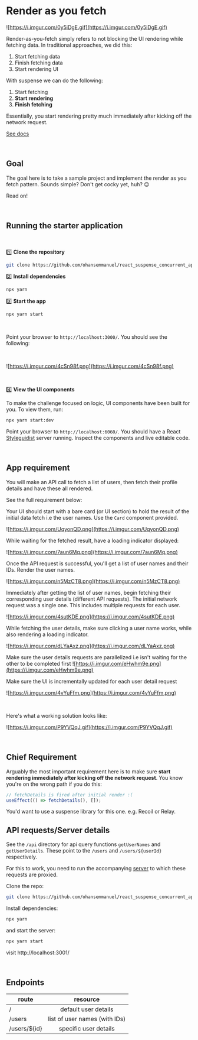 # Render as you fetch

![https://i.imgur.com/0y5iDgE.gif](https://i.imgur.com/0y5iDgE.gif)

Render-as-you-fetch simply refers to not blocking the UI rendering while fetching data. In traditional approaches, we did this:

1. Start fetching data
2. Finish fetching data
3. Start rendering UI

With suspense we can do the following:

1. Start fetching
2. **Start rendering**
3. **Finish fetching**

Essentially, you start rendering pretty much immediately after kicking off the network request.

[See docs](https://reactjs.org/docs/concurrent-mode-suspense.html#approach-3-render-as-you-fetch-using-suspensez)

<br />

## Goal

The goal here is to take a sample project and implement the render as you fetch pattern. Sounds simple? Don't get cocky yet, huh? 😉

Read on!

<br />

## Running the starter application

<br />

1️⃣ **Clone the repository**

```bash
git clone https://github.com/ohansemmanuel/react_suspense_concurrent_app.git
```

2️⃣ **Install dependencies**

```bash
npx yarn
```

3️⃣ **Start the app**

```bash
npx yarn start
```

<br />

Point your browser to `http://localhost:3000/`. You should see the following:

<br />

![https://i.imgur.com/4cSn98f.png](https://i.imgur.com/4cSn98f.png)

<br />

4️⃣ **View the UI components**

To make the challenge focused on logic, UI components have been built for you. To view them, run:

```bash
npx yarn start:dev
```

Point your browser to `http://localhost:6060/`. You should have a React [Styleguidist](https://react-styleguidist.js.org/) server running. Inspect the components and live editable code.

<br />

## App requirement

You will make an API call to fetch a list of users, then fetch their profile details and have these all rendered.

See the full requirement below:

Your UI should start with a bare card (or UI section) to hold the result of the initial data fetch i.e the user names. Use the `Card` component provided.

![https://i.imgur.com/UqyonQD.png](https://i.imgur.com/UqyonQD.png)

While waiting for the fetched result, have a loading indicator displayed:

![https://i.imgur.com/7aun6Mq.png](https://i.imgur.com/7aun6Mq.png)

Once the API request is successful, you'll get a list of user names and their IDs. Render the user names.

![https://i.imgur.com/n5MzCT8.png](https://i.imgur.com/n5MzCT8.png)

Immediately after getting the list of user names, begin fetching their corresponding user details (different API requests). The initial network request was a single one. This includes multiple requests for each user.

![https://i.imgur.com/4sutKDE.png](https://i.imgur.com/4sutKDE.png)

While fetching the user details, make sure clicking a user name works, while also rendering a loading indicator.

![https://i.imgur.com/dLYaAxz.png](https://i.imgur.com/dLYaAxz.png)

Make sure the user details requests are parallelized i.e isn't waiting for the other to be completed first
![https://i.imgur.com/eHwhm9e.png](https://i.imgur.com/eHwhm9e.png)

Make sure the UI is incrementally updated for each user detail request

![https://i.imgur.com/4vYuFfm.png](https://i.imgur.com/4vYuFfm.png)

<br />

Here's what a working solution looks like:

![https://i.imgur.com/P9YVQqJ.gif](https://i.imgur.com/P9YVQqJ.gif)

<br />

## Chief Requirement

Arguably the most important requirement here is to make sure **start rendering immediately after kicking off the network request**. You know you're on the wrong path if you do this:

```jsx
// fetchDetails is fired after initial render :(
useEffect(() => fetchDetails(), []);
```

You'd want to use a suspense library for this one. e.g. Recoil or Relay.

## API requests/Server details

See the `/api` directory for api query functions `getUserNames` and `getUserDetails`. These point to the `/users` and `/users/${userId}` respectively.

For this to work, you need to run the accompanying [server](https://github.com/ohansemmanuel/react_suspense_concurrent_app_server) to which these requests are proxied.

Clone the repo:

```bash
git clone https://github.com/ohansemmanuel/react_suspense_concurrent_app_server.git
```

Install dependencies:

```bash
npx yarn
```

and start the server:

```bash
npx yarn start
```

visit http://localhost:3001/

<br />

## Endpoints

| route         |           resource            |
| ------------- | :---------------------------: |
| /             |     default user details      |
| /users        | list of user names (with IDs) |
| /users/\${id} |     specific user details     |
